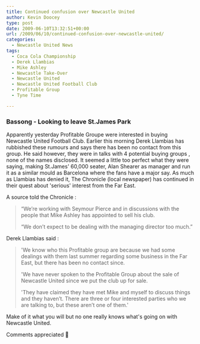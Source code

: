 ```yaml
---
title: Continued confusion over Newcastle United
author: Kevin Doocey
type: post
date: 2009-06-10T13:32:51+00:00
url: /2009/06/10/continued-confusion-over-newcastle-united/
categories:
  - Newcastle United News
tags:
  - Coca Cola Championship
  - Derek Llambias
  - Mike Ashley
  - Newcastle Take-Over
  - Newcastle United
  - Newcastle United Football Club
  - Profitable Group
  - Tyne Time

---
```

### Bassong - Looking to leave St.James Park

Apparently yesterday Profitable Groupe were interested in buying Newcastle United Football Club. Earlier this morning Derek Llambias has rubbished these rumours and says there has been no  contact from this group. He said however, they were in talks with 4 potential buying groups , none of the names disclosed. It seemed a little too perfect what they were saying, making St.James' 60,000 seater, Alan Shearer as manager and run it as a similar mould as Barcelona where the fans have a major say. As much as Llambias has denied it, The Chronicle (local newspaper) has continued in their quest about 'serious' interest from the Far East.

A source told the Chronicle :

> “We’re working with Seymour Pierce and in discussions with the people that Mike Ashley has appointed to sell his club.
>
> “We don’t expect to be dealing with the managing director too much.”

Derek Llambias said :

> 'We know who this Profitable group are because we had some dealings with them last summer regarding some business in the Far East, but there has been no contact since.
>
> 'We have never spoken to the Profitable Group about the sale of Newcastle United since we put the club up for sale.
>
> 'They have claimed they have met Mike and myself to discuss things and they haven’t. There are three or four interested parties who we are talking to, but these aren’t one of them.'

Make of it what you will but no one really knows what's going on with Newcastle United.

Comments appreciated 🙂
